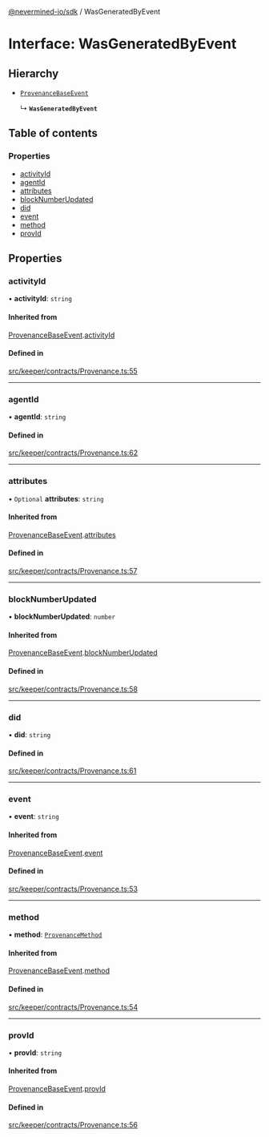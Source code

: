 [@nevermined-io/sdk](../code-reference.md) / WasGeneratedByEvent

# Interface: WasGeneratedByEvent

## Hierarchy

- [`ProvenanceBaseEvent`](ProvenanceBaseEvent.md)

  ↳ **`WasGeneratedByEvent`**

## Table of contents

### Properties

- [activityId](WasGeneratedByEvent.md#activityid)
- [agentId](WasGeneratedByEvent.md#agentid)
- [attributes](WasGeneratedByEvent.md#attributes)
- [blockNumberUpdated](WasGeneratedByEvent.md#blocknumberupdated)
- [did](WasGeneratedByEvent.md#did)
- [event](WasGeneratedByEvent.md#event)
- [method](WasGeneratedByEvent.md#method)
- [provId](WasGeneratedByEvent.md#provid)

## Properties

### activityId

• **activityId**: `string`

#### Inherited from

[ProvenanceBaseEvent](ProvenanceBaseEvent.md).[activityId](ProvenanceBaseEvent.md#activityid)

#### Defined in

[src/keeper/contracts/Provenance.ts:55](https://github.com/nevermined-io/sdk-js/blob/bb26f8ab/src/keeper/contracts/Provenance.ts#L55)

---

### agentId

• **agentId**: `string`

#### Defined in

[src/keeper/contracts/Provenance.ts:62](https://github.com/nevermined-io/sdk-js/blob/bb26f8ab/src/keeper/contracts/Provenance.ts#L62)

---

### attributes

• `Optional` **attributes**: `string`

#### Inherited from

[ProvenanceBaseEvent](ProvenanceBaseEvent.md).[attributes](ProvenanceBaseEvent.md#attributes)

#### Defined in

[src/keeper/contracts/Provenance.ts:57](https://github.com/nevermined-io/sdk-js/blob/bb26f8ab/src/keeper/contracts/Provenance.ts#L57)

---

### blockNumberUpdated

• **blockNumberUpdated**: `number`

#### Inherited from

[ProvenanceBaseEvent](ProvenanceBaseEvent.md).[blockNumberUpdated](ProvenanceBaseEvent.md#blocknumberupdated)

#### Defined in

[src/keeper/contracts/Provenance.ts:58](https://github.com/nevermined-io/sdk-js/blob/bb26f8ab/src/keeper/contracts/Provenance.ts#L58)

---

### did

• **did**: `string`

#### Defined in

[src/keeper/contracts/Provenance.ts:61](https://github.com/nevermined-io/sdk-js/blob/bb26f8ab/src/keeper/contracts/Provenance.ts#L61)

---

### event

• **event**: `string`

#### Inherited from

[ProvenanceBaseEvent](ProvenanceBaseEvent.md).[event](ProvenanceBaseEvent.md#event)

#### Defined in

[src/keeper/contracts/Provenance.ts:53](https://github.com/nevermined-io/sdk-js/blob/bb26f8ab/src/keeper/contracts/Provenance.ts#L53)

---

### method

• **method**: [`ProvenanceMethod`](../enums/ProvenanceMethod.md)

#### Inherited from

[ProvenanceBaseEvent](ProvenanceBaseEvent.md).[method](ProvenanceBaseEvent.md#method)

#### Defined in

[src/keeper/contracts/Provenance.ts:54](https://github.com/nevermined-io/sdk-js/blob/bb26f8ab/src/keeper/contracts/Provenance.ts#L54)

---

### provId

• **provId**: `string`

#### Inherited from

[ProvenanceBaseEvent](ProvenanceBaseEvent.md).[provId](ProvenanceBaseEvent.md#provid)

#### Defined in

[src/keeper/contracts/Provenance.ts:56](https://github.com/nevermined-io/sdk-js/blob/bb26f8ab/src/keeper/contracts/Provenance.ts#L56)
